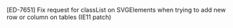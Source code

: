 [ED-7651] Fix request for classList on SVGElements when trying to add new row or column on tables (IE11 patch)